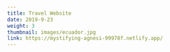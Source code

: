 ```yaml
---
title: Travel Website
date: 2019-9-23
weight: 3
thumbnail: images/ecuador.jpg
link: https://mystifying-agnesi-99978f.netlify.app/
---
```

